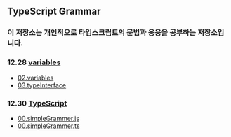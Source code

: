 ## TypeScript Grammar

### 이 저장소는 개인적으로 타입스크립트의 문법과 응용을 공부하는 저장소입니다.

### 12.28 [variables](https://github.com/Eilhwan/typescript_study/blob/master/12.28%20variables.md)
- [02.variables](https://github.com/Eilhwan/typescript_study/blob/master/02.variables.ts)
- [03.typeInterface](https://github.com/Eilhwan/typescript_study/blob/master/03.typeInterface.ts)
### 12.30 [TypeScript](https://github.com/Eilhwan/typescript_study/blob/master/12.30_typescript.md)
- [00.simpleGrammer.js](https://github.com/Eilhwan/typescript_study/blob/master/00.simplegrammer.js)
- [00.simpleGrammer.ts](https://github.com/Eilhwan/typescript_study/blob/master/00.simplegrammer.ts)
